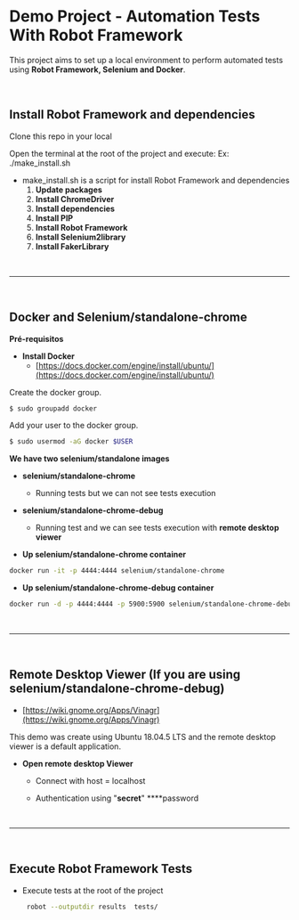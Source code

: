 # Demo Project - Automation Tests With Robot Framework

This project aims to set up a local environment to perform automated tests using **Robot Framework, Selenium and Docker**.

&nbsp;
&nbsp;
&nbsp;

##  **Install Robot Framework and dependencies**

Clone this repo in your local

Open the terminal at the root of the project and execute: Ex: ./make_install.sh

- make_install.sh is a script for install Robot Framework and dependencies
    1. **Update packages**
    2. **Install ChromeDriver**
    3. **Install dependencies**
    4. **Install PIP**
    5. **Install Robot Framework**
    6. **Install Selenium2library**
    7. **Install FakerLibrary**

&nbsp;
&nbsp;
&nbsp;

-----

&nbsp;
&nbsp;

##  **Docker and Selenium/standalone-chrome**

**Pré-requisitos**

- **Install Docker**
    - [https://docs.docker.com/engine/install/ubuntu/](https://docs.docker.com/engine/install/ubuntu/)
  
Create the docker group.
```bash
$ sudo groupadd docker
```

Add your user to the docker group.
```bash
$ sudo usermod -aG docker $USER
```

**We have two selenium/standalone images**

- **selenium/standalone-chrome**
    - Running tests but we can not see tests execution
- **selenium/standalone-chrome-debug**
    - Running test and we can see tests execution with **remote  desktop viewer**

- **Up selenium/standalone-chrome container**

```bash
docker run -it -p 4444:4444 selenium/standalone-chrome
```

- **Up selenium/standalone-chrome-debug container**

```bash
docker run -d -p 4444:4444 -p 5900:5900 selenium/standalone-chrome-debug
```
&nbsp;
&nbsp;
&nbsp;

-----

&nbsp;
&nbsp;

##  Remote Desktop Viewer (If you are using **selenium/standalone-chrome-debug)**

- [https://wiki.gnome.org/Apps/Vinagr](https://wiki.gnome.org/Apps/Vinagr)

This demo was create using Ubuntu 18.04.5 LTS and the remote desktop viewer is a default application.

- **Open remote desktop Viewer**
    - Connect with host = localhost

    - Authentication using "**secret**" ****password
        
&nbsp;
&nbsp;
&nbsp;

---

&nbsp;
&nbsp;

##  Execute Robot Framework Tests
- Execute tests at the root of the project

    ```bash
     robot --outputdir results  tests/
    ```

